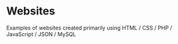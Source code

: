 # Websites
Examples of websites created primarily using HTML / CSS / PHP / JavaScript / JSON / MySQL
